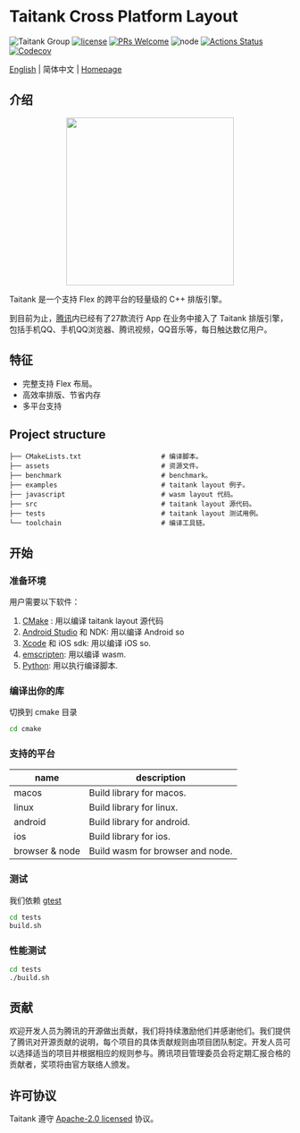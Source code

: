 # Taitank Cross Platform Layout

![Taitank Group](https://img.shields.io/badge/group-Taitank-blue.svg) [![license](https://img.shields.io/badge/license-Apache%202-blue)](https://github.com/Tencent/Taitank/blob/main/LICENSE) [![PRs Welcome](https://img.shields.io/badge/PRs-welcome-brightgreen.svg)](https://github.com/Tencent/Taitank/pulls) ![node](https://img.shields.io/badge/node-%3E%3D10.0.0-green.svg) [![Actions Status](https://github.com/Tencent/Taitank/workflows/CMake/badge.svg?branch=main)](https://github.com/Tencent/Taitank/actions) [![Codecov](https://img.shields.io/codecov/c/github/Tencent/Taitank)](https://codecov.io/gh/Tencent/Taitank)

[English](./README.md) | 简体中文 | [Homepage](//tencent.github.io/Taitank/)

## 介绍

<p align="center"><img src="./assets/logo.jpg" width=300 height=300></p>

Taitank 是一个支持 Flex 的跨平台的轻量级的 C++ 排版引擎。

到目前为止，[腾讯](http://www.tencent.com/)内已经有了27款流行 App 在业务中接入了 Taitank 排版引擎，包括手机QQ、手机QQ浏览器、腾讯视频，QQ音乐等，每日触达数亿用户。

## 特征

* 完整支持 Flex 布局。
* 高效率排版、节省内存
* 多平台支持

## Project structure

```text
├── CMakeLists.txt                    # 编译脚本。
├── assets                            # 资源文件。
├── benchmark                         # benchmark。
├── examples                          # taitank layout 例子。
├── javascript                        # wasm layout 代码。
├── src                               # taitank layout 源代码。
├── tests                             # taitank layout 测试用例。
└── toolchain                         # 编译工具链。
```

## 开始

### 准备环境

用户需要以下软件：

1. [CMake](https://cmake.org/) : 用以编译 taitank layout 源代码
2. [Android Studio](https://developer.android.com/studio) 和 NDK: 用以编译 Android so
3. [Xcode](https://developer.apple.com/xcode/) 和 iOS sdk: 用以编译 iOS so.
4. [emscripten](https://emscripten.org/docs/getting_started/downloads.html): 用以编译 wasm.
5. [Python](https://www.python.org/): 用以执行编译脚本.

### 编译出你的库

切换到 cmake 目录

```bash
cd cmake
```

### 支持的平台

| name           | description                                     |
|----------------|-------------------------------------------------|
| macos          | Build library for macos.                        |
| linux          | Build library for linux.                        |
| android        | Build library for android.                      |
| ios            | Build library for ios.                          |
| browser & node | Build wasm for browser and node.                |


### 测试

我们依赖 [gtest](https://github.com/google/googletest)

```bash
cd tests
build.sh
```

### 性能测试

```bash
cd tests
./build.sh
```

## 贡献

欢迎开发人员为腾讯的开源做出贡献，我们将持续激励他们并感谢他们。我们提供了腾讯对开源贡献的说明，每个项目的具体贡献规则由项目团队制定。开发人员可以选择适当的项目并根据相应的规则参与。腾讯项目管理委员会将定期汇报合格的贡献者，奖项将由官方联络人颁发。

## 许可协议

Taitank 遵守 [Apache-2.0 licensed](./LICENSE) 协议。
